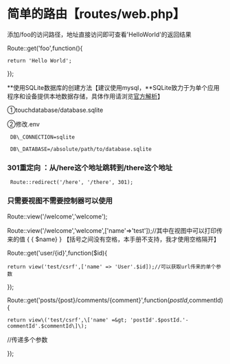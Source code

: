 # 简单的路由【routes/web.php】

添加/foo的访问路径，地址直接访问即可查看'HelloWorld'的返回结果

Route::get\('foo',function\(\){

```
return 'Hello World';
```

}\);

**使用SQLite数据库的创建方法【建议使用mysql，**SQLite致力于为单个应用程序和设备提供本地数据存储，具体作用请浏览[官方解析](https://www.sqlite.org/whentouse.html)】

①touchdatabase/database.sqlite

②修改.env

```
 DB\_CONNECTION=sqlite

 DB\_DATABASE=/absolute/path/to/database.sqlite
```

### 

### 301重定向 ：**从/here这个地址跳转到/there这个地址**

```
 Route::redirect('/here', '/there', 301);
```

### 

### **只需要视图不需要控制器可以使用**

Route::view\('/welcome','welcome'\);

Route::view\('/welcome','welcome',\['name'=&gt;'test'\]\);//其中在视图中可以打印传来的值  { { $name} } 【括号之间没有空格，本手册不支持，我才使用空格隔开】

Route::get\('user/{id}',function\($id\){

```
return view('test/csrf',['name' => 'User'.$id]);//可以获取url传来的单个参数
```

}\);



Route::get\('posts/{post}/comments/{comment}',function\($postId,$commentId\){

	return view\('test/csrf',\['name' =&gt; 'postId'.$postId.'-commentId'.$commentId\]\);//传递多个参数

}\);

